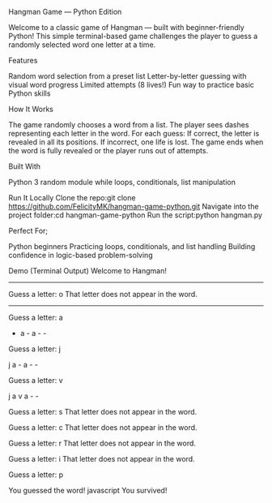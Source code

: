  Hangman Game — Python Edition
 
Welcome to a classic game of Hangman — built with beginner-friendly Python!
This simple terminal-based game challenges the player to guess a randomly selected word one letter at a time.

Features

Random word selection from a preset list
Letter-by-letter guessing with visual word progress
Limited attempts (8 lives!)
Fun way to practice basic Python skills

How It Works

The game randomly chooses a word from a list.
The player sees dashes representing each letter in the word.
For each guess:
If correct, the letter is revealed in all its positions.
If incorrect, one life is lost.
The game ends when the word is fully revealed or the player runs out of attempts.

Built With

Python 3
random module
while loops, conditionals, list manipulation

Run It Locally
Clone the repo:git clone https://github.com/FelicityMK/hangman-game-python.git
Navigate into the project folder:cd hangman-game-python
Run the script:python hangman.py


Perfect For;

Python beginners
Practicing loops, conditionals, and list handling
Building confidence in logic-based problem-solving

 Demo (Terminal Output)
 Welcome to Hangman!

- - - - - -

Guess a letter: o
That letter does not appear in the word.

- - - - - -

Guess a letter: a

- a - a - -

Guess a letter: j

j a - a - -

Guess a letter: v

j a v a - -

Guess a letter: s
That letter does not appear in the word.

Guess a letter: c
That letter does not appear in the word.

Guess a letter: r
That letter does not appear in the word.

Guess a letter: i
That letter does not appear in the word.

Guess a letter: p

You guessed the word!
javascript
You survived!


